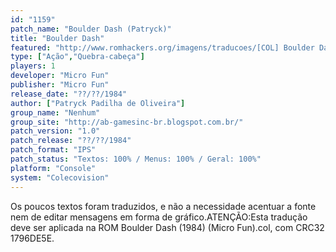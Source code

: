 ```yaml
---
id: "1159"
patch_name: "Boulder Dash (Patryck)"
title: "Boulder Dash"
featured: "http://www.romhackers.org/imagens/traducoes/[COL] Boulder Dash - Patryck - 1.png"
type: ["Ação","Quebra-cabeça"]
players: 1
developer: "Micro Fun"
publisher: "Micro Fun"
release_date: "??/??/1984"
author: ["Patryck Padilha de Oliveira"]
group_name: "Nenhum"
group_site: "http://ab-gamesinc-br.blogspot.com.br/"
patch_version: "1.0"
patch_release: "??/??/1984"
patch_format: "IPS"
patch_status: "Textos: 100% / Menus: 100% / Geral: 100%"
platform: "Console"
system: "Colecovision"
---
```


Os poucos textos foram traduzidos, e não a necessidade acentuar a fonte nem de editar mensagens em forma de gráfico.ATENÇÃO:Esta tradução deve ser aplicada na ROM Boulder Dash (1984) (Micro Fun).col, com CRC32 1796DE5E.
